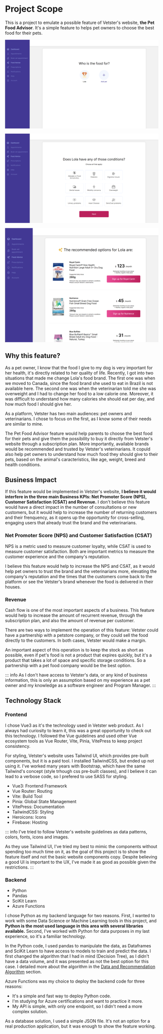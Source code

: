 # Project Scope

This is a project to emulate a possible feature of Vetster's website, **the Pet Food Advisor**. It's a simple feature to helps pet owners to choose the best food for their pets.

![Choosing a Pet](./images/screenshot_1.png)

![Choosing animal's health conditions](./images/screenshot_2.png)

![Receiving the foods recommendations](./images/screenshot_3.png)

## Why this feature?

As a pet owner, I know that the food I give to my dog is very important for her health, it's directly related to her quality of life. Recently, I got into two situations that made me change Lola's food brand. The first one was when we moved to Canada, since the food brand she used to eat in Brazil is not available here. The second one was when the veterinarian told me she was overweight and I had to change her food to a low calorie one. Moreover, it was difficult to understand how many calories she should eat per day, and how much food I should give her.

As a platform, Vetster has two main audiences: pet owners and veterinarians. I chose to focus on the first, as I know some of their needs are similar to mine.

The Pet Food Advisor feature would help parents to choose the best food for their pets and give them the possibility to buy it directly from Vetster's website through a subscription plan. More importantly, available brands would be recommended and trusted by Vetster's veterinarians. It copuld also help pet owners to understand how much food they should give to their pets, based on the animal's caracteristics, like age, weight, breed and health conditions.

## Business Impact

If this feature would be implemented in Vetster's website, **I believe it would interfere in the three main Business KPIs: Net Promoter Score (NPS), Customer Satisfaction (CSAT) and Revenue.**
I don't believe this feature would have a direct impact in the number of consultations or new customers, but it would help to increase the number of returning customers and their frenquency, as it opens up the opportunity for cross-selling, engaging users that already trust the brand and the veterinarians.

### Net Promoter Score (NPS) and Customer Satisfaction (CSAT)

NPS is a metric used to measure customer loyalty, while CSAT is used to measure customer satisfaction. Both are important metrics to measure the customer experience and the company's reputation.

I believe this feature would help to increase the NPS and CSAT, as it would help pet owners to trust the brand and the veterinarians more, elevating the company's reputation and the times that the customers come back to the platform or see the Vetster's brand whenever the food is delivered in their houses.

### Revenue

Cash flow is one of the most important aspects of a business. This feature would help to increase the amount of recurrent revenue, through the subscription plan, and also the amount of revenue per customer.

There are two ways to implement the operation of this feature: Vetster could have a partnership with a petstore company, or they could sell the food directly to the customers. In both cases, Vetster would make a margin.

An important aspect of this operation is to keep the stock as short as possible, even if pet's food is not a product that expires quickly, but it's a product that takes a lot of space and specific storage conditions. So a partnership with a pet food company would be the best option.

::: info
As I don't have access to Vetster's data, or any kind of business information, this is only an assumption based on my experience as a pet owner and my knowledge as a software engineer and Program Manager.
:::

## Technology Stack

### Frontend

I chose Vue3 as it's the technology used in Vetster web product. As I always had curiosity to learn it, this was a great opportunity to check out this technology. I followed the Vue guidelines and used other Vue ecosystem tools as Vue Router, Vite, Pinia, VitePress to keep project consistency.

For styling, Vetster's website uses Tailwind UI, which provides pre-built components, but it is a paid tool.
I installed TailwindCSS, but ended up not using it. I've worked many years with Bootstrap, which have the same Tailwind's concept (style trhough css pre-built classes), and I believe it can lead to a verbose code, so I prefered to use SASS for styling.

- Vue3: Frontend Framework
- Vue Router: Routing
- Vite: Build Tool
- Pinia: Global State Management
- VitePress: Documentation
- TailwindCSS: Styling
- Heroicons: Icons
- Firebase: Hosting

::: info
I've tried to follow Vetster's website guidelines as data patterns, colors, fonts, icons and images.

As they use Tailwind UI, I've tried my best to mimic the components without spending too much time on it, as the goal of this project is to show the feature itself and not the basic website components copy. Despite believing a good UI is important to the UX, I've made it as good as possible given the restrictions.
:::

### Backend

- Python
- Pandas
- SciKit Learn
- Azure Functions

I chose Python as my backend language for two reasons. First, I wanted to work with some Data Science or Machine Learning tools in this project, and **Python is the most used language in this area with several libraries available.** Second, I've worked with Python for data purposes in my last experience, so it's a familiar technology.

In the Python code, I used pandas to manipulate the data, as Dataframes and SciKit Learn to have access to models to train and predict the data. I first changed the algorithm that I had in mind (Decision Tree), as I didn't have a data volume, and it was presented as not the best option for this case. I detailed more about the algorithm in the [Data and Recommendation Algorithm](/ideation-process.md#data-and-recommendation-algorithm) section.

Azure Functions was my choice to deploy the backend code for three reasons:

- It's a simple and fast way to deploy Python code.
- I'm studying for Azure certifications and want to practice it more.
- My API is simple, with only one endpoint, so I didn't need a more complex solution.

As a database solution, I used a simple JSON file. It's not an option for a real production application, but it was enough to show the feature working.
